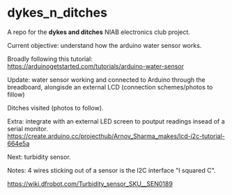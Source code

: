 # dykes_n_ditches

A repo for the **dykes and ditches** NIAB electronics club project.

Current objective: understand how the arduino water sensor works.

Broadly following this tutorial:
https://arduinogetstarted.com/tutorials/arduino-water-sensor

Update: water sensor working and connected to Arduino through the breadboard, alongisde an external LCD (connection schemes/photos to fillow)

Ditches visited (photos to follow).


Extra: integrate with an external LED screen to poutput readings insead of a serial monitor.
https://create.arduino.cc/projecthub/Arnov_Sharma_makes/lcd-i2c-tutorial-664e5a

Next: turbidity sensor.


Notes: 4 wires sticking out of a sensor is the I2C interface "I squared C".


https://wiki.dfrobot.com/Turbidity_sensor_SKU__SEN0189
